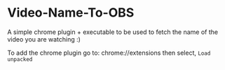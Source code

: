 # Video-Name-To-OBS
A simple chrome plugin + executable to be used to fetch the name of the video you are watching :)



To add the chrome plugin go to:
chrome://extensions
then select, `Load unpacked`
